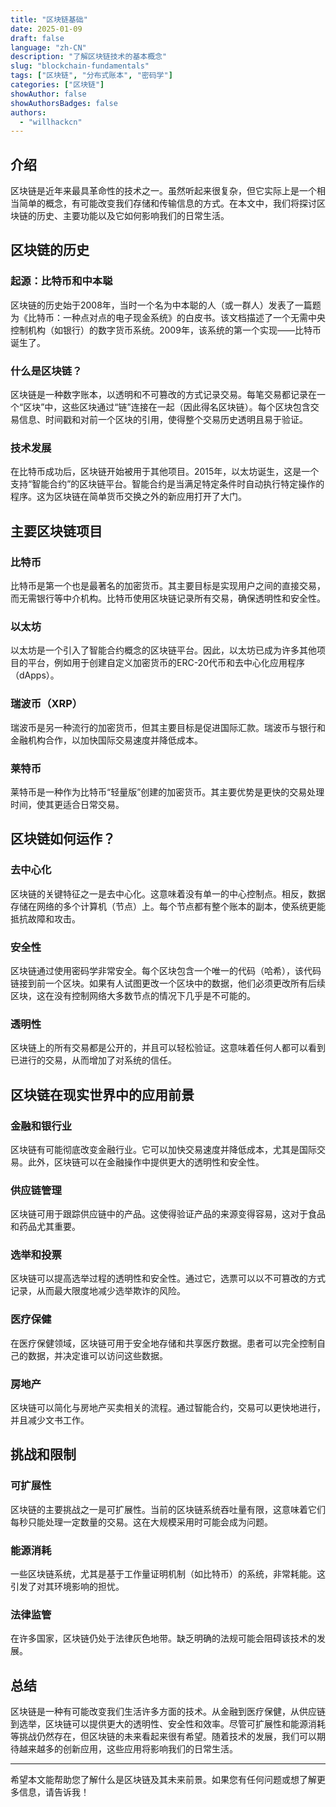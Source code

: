 ```yaml
---
title: "区块链基础"  
date: 2025-01-09
draft: false
language: "zh-CN"
description: "了解区块链技术的基本概念"
slug: "blockchain-fundamentals"
tags: ["区块链", "分布式账本", "密码学"]
categories: ["区块链"]
showAuthor: false
showAuthorsBadges: false
authors:
  - "willhackcn"
---
```



## 介绍

区块链是近年来最具革命性的技术之一。虽然听起来很复杂，但它实际上是一个相当简单的概念，有可能改变我们存储和传输信息的方式。在本文中，我们将探讨区块链的历史、主要功能以及它如何影响我们的日常生活。

## 区块链的历史

### 起源：比特币和中本聪

区块链的历史始于2008年，当时一个名为中本聪的人（或一群人）发表了一篇题为《比特币：一种点对点的电子现金系统》的白皮书。该文档描述了一个无需中央控制机构（如银行）的数字货币系统。2009年，该系统的第一个实现——比特币诞生了。

### 什么是区块链？

区块链是一种数字账本，以透明和不可篡改的方式记录交易。每笔交易都记录在一个“区块”中，这些区块通过“链”连接在一起（因此得名区块链）。每个区块包含交易信息、时间戳和对前一个区块的引用，使得整个交易历史透明且易于验证。

### 技术发展

在比特币成功后，区块链开始被用于其他项目。2015年，以太坊诞生，这是一个支持“智能合约”的区块链平台。智能合约是当满足特定条件时自动执行特定操作的程序。这为区块链在简单货币交换之外的新应用打开了大门。

## 主要区块链项目

### 比特币

比特币是第一个也是最著名的加密货币。其主要目标是实现用户之间的直接交易，而无需银行等中介机构。比特币使用区块链记录所有交易，确保透明性和安全性。

### 以太坊

以太坊是一个引入了智能合约概念的区块链平台。因此，以太坊已成为许多其他项目的平台，例如用于创建自定义加密货币的ERC-20代币和去中心化应用程序（dApps）。

### 瑞波币（XRP）

瑞波币是另一种流行的加密货币，但其主要目标是促进国际汇款。瑞波币与银行和金融机构合作，以加快国际交易速度并降低成本。

### 莱特币

莱特币是一种作为比特币“轻量版”创建的加密货币。其主要优势是更快的交易处理时间，使其更适合日常交易。

## 区块链如何运作？

### 去中心化

区块链的关键特征之一是去中心化。这意味着没有单一的中心控制点。相反，数据存储在网络的多个计算机（节点）上。每个节点都有整个账本的副本，使系统更能抵抗故障和攻击。

### 安全性

区块链通过使用密码学非常安全。每个区块包含一个唯一的代码（哈希），该代码链接到前一个区块。如果有人试图更改一个区块中的数据，他们必须更改所有后续区块，这在没有控制网络大多数节点的情况下几乎是不可能的。

### 透明性

区块链上的所有交易都是公开的，并且可以轻松验证。这意味着任何人都可以看到已进行的交易，从而增加了对系统的信任。

## 区块链在现实世界中的应用前景

### 金融和银行业
区块链有可能彻底改变金融行业。它可以加快交易速度并降低成本，尤其是国际交易。此外，区块链可以在金融操作中提供更大的透明性和安全性。

### 供应链管理

区块链可用于跟踪供应链中的产品。这使得验证产品的来源变得容易，这对于食品和药品尤其重要。

### 选举和投票

区块链可以提高选举过程的透明性和安全性。通过它，选票可以以不可篡改的方式记录，从而最大限度地减少选举欺诈的风险。

### 医疗保健

在医疗保健领域，区块链可用于安全地存储和共享医疗数据。患者可以完全控制自己的数据，并决定谁可以访问这些数据。

### 房地产

区块链可以简化与房地产买卖相关的流程。通过智能合约，交易可以更快地进行，并且减少文书工作。

## 挑战和限制

### 可扩展性

区块链的主要挑战之一是可扩展性。当前的区块链系统吞吐量有限，这意味着它们每秒只能处理一定数量的交易。这在大规模采用时可能会成为问题。

### 能源消耗

一些区块链系统，尤其是基于工作量证明机制（如比特币）的系统，非常耗能。这引发了对其环境影响的担忧。

### 法律监管

在许多国家，区块链仍处于法律灰色地带。缺乏明确的法规可能会阻碍该技术的发展。

## 总结

区块链是一种有可能改变我们生活许多方面的技术。从金融到医疗保健，从供应链到选举，区块链可以提供更大的透明性、安全性和效率。尽管可扩展性和能源消耗等挑战仍然存在，但区块链的未来看起来很有希望。随着技术的发展，我们可以期待越来越多的创新应用，这些应用将影响我们的日常生活。

---

希望本文能帮助您了解什么是区块链及其未来前景。如果您有任何问题或想了解更多信息，请告诉我！
